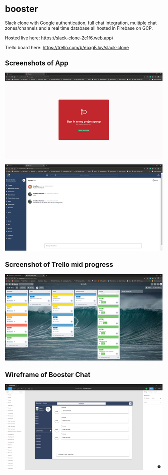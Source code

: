 # booster

Slack clone with Google authentication, full chat integration, multiple chat zones/channels and a real time database all hosted in Firebase on GCP.

Hosted live here: https://slack-clone-2c1f6.web.app/

Trello board here: https://trello.com/b/ebxgFJxv/slack-clone

## Screenshots of App

![App Screenshot](/images/booster-login-screenshot.png)

![App Screenshot](/images/booster-screenshot.png)

## Screenshot of Trello mid progress

![Trello Project](/images/slack-clone-trello.png)

## Wireframe of Booster Chat

![wireframe Project](/images/booster-wireframe.png)